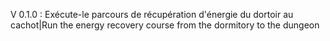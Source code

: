 V 0.1.0 : 
Exécute-le parcours de récupération d'énergie du dortoir au cachot|Run the energy recovery course from the dormitory to the dungeon
